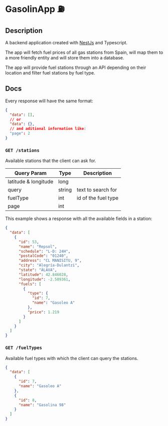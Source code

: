 # GasolinApp ⛽

## Description

A backend application created with [NestJs](https://nestjs.com/) and Typescript.

The app will fetch fuel prices of all gas stations from Spain, will map them to a more friendly entity and will store them into a database.

The app will provide fuel stations through an API depending on their location and filter fuel stations by fuel type.

## Docs

Every response will have the same format:

```json
{
  "data": [],
  // or
  "data": {},
  // and aditional information like:
  "page": 2
}
```

### `GET /stations`

Available stations that the client can ask for.

| Query Param          | Type   | Description         |
| -------------------- | ------ | ------------------- |
| latitude & longitude | long   |                     |
| query                | string | text to search for  |
| fuelType             | int    | id of the fuel type |
| page                 | int    |                     |

This example shows a response with all the available fields in a station:

```json
{
  "data": [
    {
      "id": 53,
      "name": "Repsol",
      "schedule": "L-D: 24H",
      "postalCode": "01240",
      "address": "CL MANISITU, 9",
      "city": "Alegría-Dulantzi",
      "state": "ÁLAVA",
      "latitude": 42.846028,
      "longitude": -2.509361,
      "fuels": [
        {
          "type": {
            "id": 7,
            "name": "Gasoleo A"
          },
          "price": 1.219
        }
      ]
    }
  ]
}
```

### `GET /fuelTypes`

Available fuel types with which the client can query the stations.

```json
{
  "data": [
    {
      "id": 7,
      "name": "Gasoleo A"
    },
    {
      "id": 8,
      "name": "Gasolina 98"
    }
  ]
}
```
